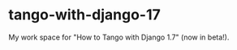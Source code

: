 tango-with-django-17
=====================

My work space for "How to Tango with Django 1.7" (now in beta!).
